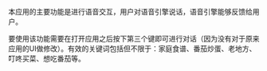 本应用的主要功能是进行语音交互，用户对语音引擎说话，语音引擎能够反馈给用户。

要使用该功能需要在打开应用之后按下第三个键即可进行对话（因为没有对于原来应用的UI做修改）。有效的关键词包括但不限于：家庭食谱、番茄炒蛋、老地方、叮咚买菜、想吃番茄等。
